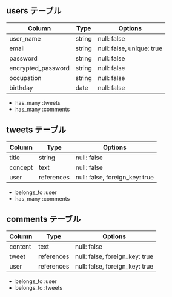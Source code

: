 ## users テーブル
| Column             | Type    | Options                   |
| ------------------ | ------- | ------------------------- |
| user_name          | string  | null: false               |
| email              | string  | null: false, unique: true |
| password           | string  | null: false               |
| encrypted_password | string  | null: false               |
| occupation         | string  | null: false               |
| birthday           | date    | null: false               |
- has_many :tweets
- has_many :comments

## tweets テーブル
| Column             | Type       | Options                        |
| ------------------ | ---------- | ------------------------------ |
| title              | string     | null: false                    |
| concept            | text       | null: false                    |
| user               | references | null: false, foreign_key: true |
- belongs_to :user
- has_many :comments

## comments テーブル
| Column             | Type       | Options                        |
| ------------------ | ---------- | ------------------------------ |
| content            | text       | null: false                    |
| tweet              | references | null: false, foreign_key: true |
| user               | references | null: false, foreign_key: true |
- belongs_to :user
- belongs_to :tweets
